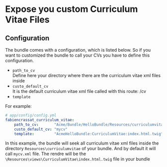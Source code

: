 # Expose you custom Curriculum Vitae Files

## Configuration

The bundle comes with a configuration, which is listed below.
So if you want to customized the bundle to call your CVs you have to define this configuration.

*   ```path_to_cv```  
    Define here your directory where there are the curriculum vitae xml files inside
*   ```custo_default_cv```  
    It is the default curriculum vitae xml file called with this route: /cv
*   ```template```

For example:
``` yml
# app/config/config.yml
fabiencrassat_curriculum_vitae:
    path_to_cv:       "Acme/Bundle/HelloBundle/Resources/curriculumvitae"
    custo_default_cv: "mycv"
    template:         "AcmeHelloBundle:CurriculumVitae:index.html.twig"
```
In this example, the bundle will seek all curriculum vitae xml files inside the directory ```Resources\curriculumvitae``` of your bundle. And by default it will call ```mycv.xml``` file. The rendre will be the ```\Resources\views\CurriculumVitae\index.html.twig``` file in your bundle